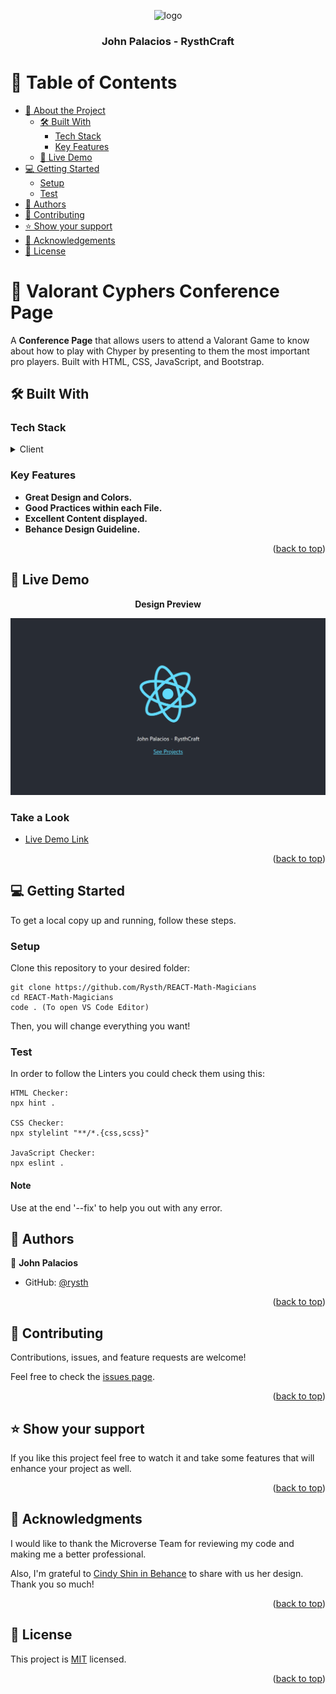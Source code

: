 <a name="readme-top"></a>

<div align="center">
  <img src="https://rysthcraft.netlify.app/img/LOGO-ONLY.svg" alt="logo" width="140"  height="auto" />
  <br/>
  <h3><b>John Palacios - RysthCraft</b></h3>
</div>

<!-- TABLE OF CONTENTS -->

# 📗 Table of Contents

- [📖 About the Project](#about-project)
  - [🛠 Built With](#built-with)
    - [Tech Stack](#tech-stack)
    - [Key Features](#key-features)
  - [🚀 Live Demo](#live-demo)
- [💻 Getting Started](#getting-started)
  - [Setup](#setup)
  - [Test](#test)
- [👥 Authors](#authors)
- [🤝 Contributing](#contributing)
- [⭐️ Show your support](#support)
- [🙏 Acknowledgements](#acknowledgements)
- [📝 License](#license)

<!-- PROJECT DESCRIPTION -->

# 📖 Valorant Cyphers Conference Page <a name="about-project"></a>

A **Conference Page** that allows users to attend a Valorant Game to know about how to play with Chyper by presenting to them the most important pro players. Built with HTML, CSS, JavaScript, and Bootstrap.

## 🛠 Built With <a name="built-with"></a>

### Tech Stack <a name="tech-stack"></a>

<details>
  <summary>Client</summary>
  <ul>
    <li><a href="https://getbootstrap.com/">Bootstrap</a></li>
    <li><a href="https://www.w3schools.com/html/">HTML</a></li>
    <li><a href="https://www.w3schools.com/css/">CSS</a></li>
    <li><a href="https://www.w3schools.com/js/">JavaScript</a></li>
    <li><a href="https://www.behance.net/gallery/29845175/CC-Global-Summit-2015">Behance</a></li>
  </ul>
</details>

<!-- Features -->

### Key Features <a name="key-features"></a>

- **Great Design and Colors.**
- **Good Practices within each File.**
- **Excellent Content displayed.**
- **Behance Design Guideline.**

<p align="right">(<a href="#readme-top">back to top</a>)</p>

## 🚀 Live Demo <a name="live-demo"></a>

<div align="center">
  <p><b>Design Preview</b></p>
  <img src="./src/preview.png" alt="Design Preview Screenshot" style="object-fit:cover;"/>
</div>

### Take a Look

- [Live Demo Link](https://rysth.github.io/REACT-Math-Magicians/)

<p align="right">(<a href="#readme-top">back to top</a>)</p>

## 💻 Getting Started <a name="getting-started"></a>

To get a local copy up and running, follow these steps.

### Setup

Clone this repository to your desired folder:

```
git clone https://github.com/Rysth/REACT-Math-Magicians
cd REACT-Math-Magicians
code . (To open VS Code Editor)
```

Then, you will change everything you want!

### Test

In order to follow the Linters you could check them using this:

```
HTML Checker:
npx hint .

CSS Checker:
npx stylelint "**/*.{css,scss}"

JavaScript Checker:
npx eslint .
```

#### Note

Use at the end '--fix' to help you out with any error.

## 👥 Authors <a name="authors"></a>

👤 **John Palacios**

- GitHub: [@rysth](https://github.com/Rysth)

<p align="right">(<a href="#readme-top">back to top</a>)</p>

## 🤝 Contributing <a name="contributing"></a>

Contributions, issues, and feature requests are welcome!

Feel free to check the [issues page](../../issues/).

<p align="right">(<a href="#readme-top">back to top</a>)</p>

## ⭐️ Show your support <a name="support"></a>

If you like this project feel free to watch it and take some features that will enhance your project
as well.

<p align="right">(<a href="#readme-top">back to top</a>)</p>

## 🙏 Acknowledgments <a name="acknowledgements"></a>

I would like to thank the Microverse Team for reviewing my code and making me a better
professional.

Also, I'm grateful to [Cindy Shin in Behance](https://www.behance.net/adagio07) to share with us her design.
Thank you so much!

<p align="right">(<a href="#readme-top">back to top</a>)</p>

## 📝 License <a name="license"></a>

This project is [MIT](./LICENSE.md) licensed.

<p align="right">(<a href="#readme-top">back to top</a>)</p>
